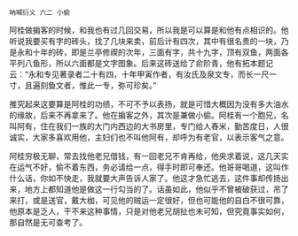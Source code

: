     呐喊衍义 六二 小偷 

   阿桂做掮客的时候，和我也有过几回交易，所以我是可以算是和他有点相识的。他听说我要买有字的砖头，找了几块来卖，前后计有四次，其中有很名贵的一块，乃是永和十年的砖，即是兰亭修禊的次年，三面有字，共十九字，顶有双鱼，两面各平列八鱼形，所以六面都是文字图象。后来这砖送给了俞阶青，他有拓本题记云：“永和专见著录者二十有四，十年甲寅作者，有汝氏及泉文专，而长一尺一寸，且遍刻鱼文者，惟此一专，弥可珍矣。”

   推究起来这要算是阿桂的功绩，不可不予以表扬，就是可惜大概因为没有多大油水的缘故，后来不再拿来了。他在掮客之外，其次是兼做小偷。阿桂有一个胞兄，名叫阿有，住在我们一族的大门内西边的大书房里，专门给人舂米，勤苦度日，人很诚实，大家多喜欢用他，主妇们也不叫他阿有，却呼为有老官，以表示客气之意。

   阿桂穷极无聊，常去找他老兄借钱，有一回老兄不肯再给，他央求着说，这几天实在运气不好，偷不着东西，务必请给一点，得手时即可奉还。他哥哥喝道，这叫作什么话，你如不快走，我就要大声告诉人家了。他这才急忙逃去，这件事却传扬出来，地方上都知道他是做这一行勾当的了。话虽如此，他似乎不曾被破获过，吊了来打，或是送官，戴大枷，可见他的贼运一定很好，但也可能他的自白不很可靠，他原本是乏人，干不来这种事情，只是对他老兄胡扯也未可知，但究竟事实如何，那自然是无可查考了。

